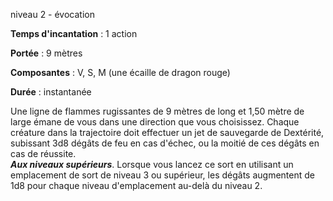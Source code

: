 niveau 2 - évocation

**Temps d'incantation** : 1 action

**Portée** : 9 mètres

**Composantes** : V, S, M (une écaille de dragon rouge)

**Durée** : instantanée

Une ligne de flammes rugissantes de 9 mètres de long et 1,50 mètre de large émane de vous dans une direction que vous choisissez. Chaque créature dans la trajectoire doit effectuer un jet de sauvegarde de Dextérité, subissant 3d8 dégâts de feu en cas d'échec, ou la moitié de ces dégâts en cas de réussite.  
**_Aux niveaux supérieurs_**. Lorsque vous lancez ce sort en utilisant un emplacement de sort de niveau 3 ou supérieur, les dégâts augmentent de 1d8 pour chaque niveau d'emplacement au-delà du niveau 2.